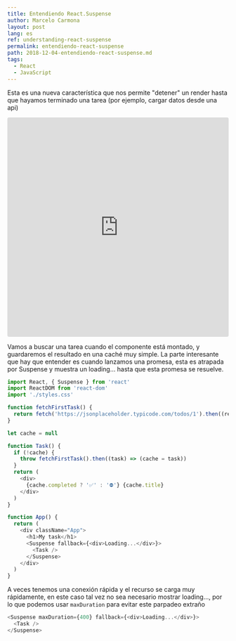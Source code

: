 ```yaml
---
title: Entendiendo React.Suspense
author: Marcelo Carmona
layout: post
lang: es
ref: understanding-react-suspense
permalink: entendiendo-react-suspense
path: 2018-12-04-entendiendo-react-suspense.md
tags:
  - React
  - JavaScript
---
```


Esta es una nueva característica que nos permite "detener" un render hasta que hayamos terminado una tarea (por ejemplo, cargar datos desde una api)

<iframe src="https://codesandbox.io/embed/6wnrnmyq43" style="width:100%; height:500px; border:0; border-radius: 4px; overflow:hidden;" sandbox="allow-modals allow-forms allow-popups allow-scripts allow-same-origin"></iframe>

Vamos a buscar una tarea cuando el componente está montado, y guardaremos el resultado en una caché muy simple. La parte interesante que hay que entender es cuando lanzamos una promesa, esta es atrapada por Suspense y muestra un loading... hasta que esta promesa se resuelve.

```javascript
import React, { Suspense } from 'react'
import ReactDOM from 'react-dom'
import './styles.css'

function fetchFirstTask() {
  return fetch('https://jsonplaceholder.typicode.com/todos/1').then((response) => response.json())
}

let cache = null

function Task() {
  if (!cache) {
    throw fetchFirstTask().then((task) => (cache = task))
  }
  return (
    <div>
      {cache.completed ? '✅' : '⛔️'} {cache.title}
    </div>
  )
}

function App() {
  return (
    <div className="App">
      <h1>My task</h1>
      <Suspense fallback={<div>Loading...</div>}>
        <Task />
      </Suspense>
    </div>
  )
}
```

A veces tenemos una conexión rápida y el recurso se carga muy rápidamente, en este caso tal vez no sea necesario mostrar loading..., por lo que podemos usar `maxDuration` para evitar este parpadeo extraño

```javascript
<Suspense maxDuration={400} fallback={<div>Loading...</div>}>
  <Task />
</Suspense>
```
